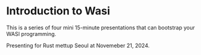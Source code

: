# Introduction to Wasi

This is a series of four mini 15-minute presentations that can bootstrap your WASI programming.

Presenting for Rust mettup Seoul at Novemeber 21, 2024.
